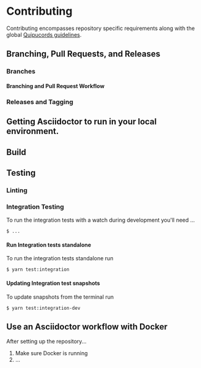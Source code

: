 # Contributing
Contributing encompasses repository specific requirements along with the global [Quipucords guidelines](https://github.com/quipucords/quipucords/blob/master/CONTRIBUTING.md).

## Branching, Pull Requests, and Releases

### Branches

#### Branching and Pull Request Workflow

### Releases and Tagging

## Getting Asciidoctor to run in your local environment.

## Build

## Testing

### Linting

### Integration Testing
To run the integration tests with a watch during development you'll need ...
  ```
  $ ...
  ```

#### Run Integration tests standalone
To run the integration tests standalone run
  ```
  $ yarn test:integration
  ```

#### Updating Integration test snapshots
To update snapshots from the terminal run 
  ```
  $ yarn test:integration-dev
  ```
## Use an Asciidoctor workflow with Docker
After setting up the repository...
1. Make sure Docker is running
1. ...

